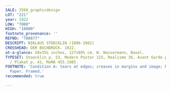 ```yaml
---
SALE: 2568_graphicdesign
LOT: "221"
year: 1922
LOW: "7000"
HIGH: "10000"
footnote_provenance: ''
REFNO: "780877"
DESCRIPT: NIKLAUS STOECKLIN (1896-1982)
CROSSHEAD: DER BUCHDRUCK. 1922.
at-a-glance: 50x35¼ inches, 127x89½ cm. W. Wassermann, Basel.
TYPESET: Stoecklin p. 53, Modern Poster 115, Realisme 36, Avant Garde p. 132, Schweiz
  / Plakat p. 41, MoMA 455.1985.
FOOTNOTE: 'Condition A: tears at edges; creases in margins and image; hinged to mount.
  Paper. Framed.'
recommended: true

---
```

